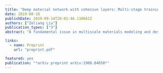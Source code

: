 ```yaml
---
title: "Deep material network with cohesive layers: Multi-stage training and interfacial failure analysis"
date: 2019-08-18
publishDate: 2019-09-14T20:01:46.110661Z
authors: ["Zeliang Liu"]
publication_types: ["3"]
abstract: "A fundamental issue in multiscale materials modeling and design is the consideration of traction-separation behavior at the interface, which generally influences the failure properties. This paper develops a physics-based machine learning model based on the deep material network (DMN) enriched by cohesive layers, which enables the accurate and efficient prediction of multiscale responses for heterogeneous materials with interfacial effect. New fitting parameters are invoked in the cohesive building block and have physical meanings related to the length scale and orientation of the cohesive layer. It is shown that the enriched material network can be effectively optimized via a multi-stage training strategy, with training data generated from linear elastic direct numerical simulation (DNS). The extrapolation capability of the method to unknown spaces is demonstrated through the debonding analysis of a unidirectional fiber-reinforced composite, where the interface behavior is governed by an irreversible softening mixed-mode cohesive law. Its predictive accuracy is validated against the nonlinear DNS results, and the reduction in computational time is particularly significant."

links:
  - name: Preprint
    url: "preprint.pdf"

featured: yes
publication: "*arXiv preprint arXiv:1908.04858*"
---
```


